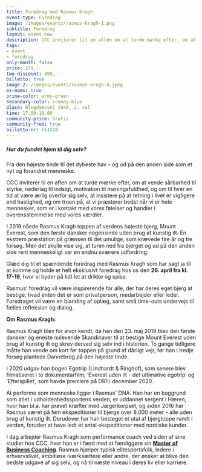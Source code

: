 ```yaml
---
title: Foredrag med Rasmus Kragh
event-type: Foredrag
image: /images/events/rasmus-kragh-1.png
subtitle: Foredrag
layout: event-new
description: CCC inviterer til en aften om at turde mærke efter, om at vende sårbarhed til styrke, nederlag til indsigt, motivation til meningsfuldhed, og om til hver en tid at være ærlig overfor sig selv, at insistere på at retning i livet er vigtigere end hastighed, og om troen på, at vi præsterer bedst når vi er hele mennesker, som er i kontakt med vores følelser og handler i overensstemmelse med vores værdier.
tags:
- event
- foredrag
only-month: false
price: 279,-
two-discount: 499,-
billetto: true
image-2: /images/events/rasmus-kragh-4.jpeg
ex-moms: true
prime-color: army-green
secondary-color: scandy-blue
place: Blegdamsvej 104A, 2. sal
time: 17.00-19.00
community-price: Gratis
community-free: true
billetto-nr: 611228
---
```


##### Har du fundet hjem til dig selv?
Fra den højeste tinde til det dybeste hav – og ud på den anden side som et nyt og forandret menneske.


CCC inviterer til en aften om at turde mærke efter, om at vende sårbarhed til styrke, nederlag til indsigt, motivation til meningsfuldhed, og om til hver en tid at være ærlig overfor sig selv, at insistere på at retning i livet er vigtigere end hastighed, og om troen på, at vi præsterer bedst når vi er hele mennesker, som er i kontakt med vores følelser og handler i overensstemmelse med vores værdier.
 

I 2019 nåede Rasmus Kragh toppen af verdens højeste bjerg, Mount Everest, som den første dansker nogensinde uden brug af kunstig ilt. En ekstrem præstation på grænsen til det umulige, som krævede fire år og tre forsøg. Men det skulle vise sig, at turen ned fra bjerget og ud på den anden side rent menneskeligt var en endnu sværere udfordring.
</p>
 

Glæd dig til et spændende foredrag med Rasmus Kragh som har sagt ja til at komme og holde et helt eksklusivt foredrag hos os den **26. april fra kl. 17-19**, hvor vi byder på lidt let at drikke og spise.

 

Rasmus’ foredrag vil være inspirerende for alle, der har deres eget bjerg at bestige, hvad enten det er som privatperson, medarbejder eller leder. Foredraget vil være en blanding af oplæg, samt små time-outs undervejs til fælles refleksion og dialog.

**Om Rasmus Kragh:**

Rasmus Kragh blev for alvor kendt, da han den 23. maj 2019 blev den første dansker og eneste nulevende Skandinaver til at bestige Mount Everest uden brug af kunstig ilt og skrev derved sig selv ind i historien. To gange tidligere måtte han vende om kort før toppen på grund af dårligt vejr, før han i tredje forsøg plantede Dannebrog på den højeste tinde.


I 2020 udgav han bogen Egotrip (Lindhardt & Ringhof), som senere blev filmatiseret i to dokumentarfilm; ‘Everest uden ilt - det ultimative egotrip’ og ‘Efterspillet’, som havde premiere på DR1 i december 2020.


At performe som menneske ligger i Rasmus' DNA. Han har en baggrund som atlet i udholdenhedssportens verden, er uddannet sergent i Hæren, hvor han bl.a. har prøvet kræfter med Jægerkorpset, og siden 2016 har Rasmus været på fem ekspeditioner til bjerge over 8.000 meter - alle uden brug af kunstig ilt. Derudover har han besteget et utal af bjergtoppe rundt i verden, foruden at have ledt et antal ekspeditioner med nordiske kunder.


I dag arbejder Rasmus Kragh som performance coach ved siden af sine studier hos CCC, hvor han er i færd med at færdiggøre sin <a class="hover-underlined-white" href="/academy/master-of-business-coaching/"><b>Master of Business Coaching</b></a>. Rasmus hjælper typisk elitesportsfolk, ledere i erhvervslivet, ambitiøse iværksættere eller andre, der ønsker at blive den bedste udgave af sig selv, og nå til næste niveau i deres liv eller karriere.
